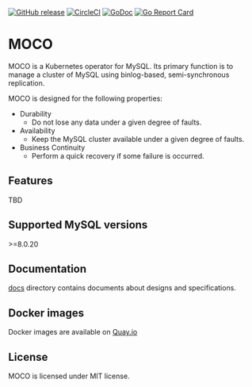 [![GitHub release](https://img.shields.io/github/release/cybozu-go/moco.svg?maxAge=60)][releases]
[![CircleCI](https://circleci.com/gh/cybozu-go/moco.svg?style=svg)](https://circleci.com/gh/cybozu-go/moco)
[![GoDoc](https://godoc.org/github.com/cybozu-go/moco?status.svg)][godoc]
[![Go Report Card](https://goreportcard.com/badge/github.com/cybozu-go/moco)](https://goreportcard.com/report/github.com/cybozu-go/moco)

# MOCO

MOCO is a Kubernetes operator for MySQL.
Its primary function is to manage a cluster of MySQL using binlog-based, semi-synchronous replication.

MOCO is designed for the following properties:

- Durability
  - Do not lose any data under a given degree of faults.
- Availability
  - Keep the MySQL cluster available under a given degree of faults.
- Business Continuity
  - Perform a quick recovery if some failure is occurred.

## Features

TBD

## Supported MySQL versions

\>=8.0.20

## Documentation

[docs](docs/) directory contains documents about designs and specifications.

## Docker images

Docker images are available on [Quay.io](https://quay.io/repository/cybozu/moco)

## License

MOCO is licensed under MIT license.

[releases]: https://github.com/cybozu-go/moco/releases
[godoc]: https://godoc.org/github.com/cybozu-go/moco
